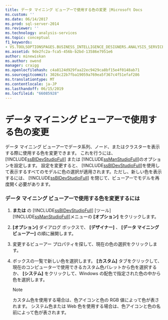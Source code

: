 ```yaml
---
title: データ マイニング ビューアーで使用する色の変更 |Microsoft Docs
ms.custom: ''
ms.date: 06/14/2017
ms.prod: sql-server-2014
ms.reviewer: ''
ms.technology: analysis-services
ms.topic: conceptual
f1_keywords:
- VS.TOOLSOPTIONSPAGES.BUSINESS_INTELLIGENCE_DESIGNERS.ANALYSIS_SERVICES_DESIGNERS.DATA_MINING_VIEWERS
ms.assetid: 9de2fc2a-fca5-456b-b2bd-13586e7951e6
author: minewiskan
ms.author: owend
manager: craigg
ms.openlocfilehash: c4a8124d929faa22ec9429ca8bf15e4f0148ab71
ms.sourcegitcommit: 3026c22b7fba19059a769ea5f367c4f51efaf286
ms.translationtype: MT
ms.contentlocale: ja-JP
ms.lasthandoff: 06/15/2019
ms.locfileid: "66085928"
---
```

# <a name="change-the-colors-used-in-the-data-mining-viewer"></a>データ マイニング ビューアーで使用する色の変更
  データ マイニング ビューアーでデータ系列、ノード、またはクラスターを表示する際に使用する色を変更できます。 これを行うには、 [!INCLUDE[ssBIDevStudioFull](../../includes/ssbidevstudiofull-md.md)] または [!INCLUDE[ssManStudioFull](../../includes/ssmanstudiofull-md.md)]のオプションを設定します。 設定を変更すると、 [!INCLUDE[ssBIDevStudioFull](../../includes/ssbidevstudiofull-md.md)]を使用して表示するすべてのモデルに色の選択が適用されます。ただし、新しい色を表示するには、 [!INCLUDE[ssBIDevStudioFull](../../includes/ssbidevstudiofull-md.md)] を閉じて、ビューアーでモデルを再度開く必要があります。  
  
### <a name="to-change-the-colors-used-in-the-data-mining-viewers"></a>データ マイニング ビューアーで使用する色を変更するには  
  
1.  **または** の [!INCLUDE[ssBIDevStudioFull](../../includes/ssbidevstudiofull-md.md)] [ツール] [!INCLUDE[ssManStudioFull](../../includes/ssmanstudiofull-md.md)]メニューの **[オプション]** をクリックします。  
  
2.  **[オプション]** ダイアログ ボックスで、 **[デザイナー]** 、 **[データ マイニング ビューアー]** の順に展開します。  
  
3.  変更するビューアー プロパティを探して、現在の色の選択をクリックします。  
  
4.  ボックスの一覧で新しい色を選択します。 **[カスタム]** タブをクリックして、現在のコンピューターで使用できるカスタム色パレットから色を選択するか、 **[システム]** をクリックして、Windows の配色で指定された色の中から色を選択します。  
  
    > [!NOTE]  
    >  カスタム色を使用する場合は、色アイコンと色の RGB 値によって色が表されます。 システム色または Web 色を使用する場合は、色アイコンと色の名前によって色が表されます。  
  
  
